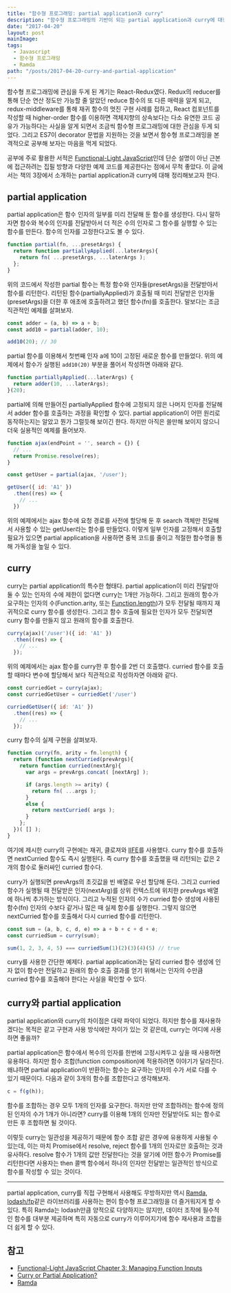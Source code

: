 ```yaml
---
title: "함수형 프로그래밍: partial application과 curry"
description: "함수형 프로그래밍의 기반이 되는 partial application과 curry에 대한 설명"
date: "2017-04-20"
layout: post
mainImage:
tags:
  - Javascript
  - 함수형 프로그래밍
  - Ramda
path: "/posts/2017-04-20-curry-and-partial-application"
---
```


함수형 프로그래밍에 관심을 두게 된 계기는 React-Redux였다. Redux의 reducer를 통해 단순 연산 정도만 가능할 줄 알았던 reduce 함수의 또 다른 매력을 알게 되고, redux-middleware를 통해 재귀 함수의 멋진 구현 사례를 접하고, React 컴포넌트를 작성할 때 higher-order 함수를 이용하면 객체지향의 상속보다는 다소 유연한 코드 공유가 가능하다는 사실을 알게 되면서 조금씩 함수형 프로그래밍에 대한 관심을 두게 되었다. 그리고 ES7이 decorator 문법을 지원하는 것을 보면서 함수형 프로그래밍을 본격적으로 공부해 보자는 마음을 먹게 되었다.

공부에 주로 활용한 서적은 [Functional-Light JavaScript](https://github.com/getify/Functional-Light-JS)인데 단순 설명이 아닌 근본에 접근하려는 집필 방향과 다양한 예제 코드를 제공한다는 점에서 무척 좋았다. 이 글에서는 책의 3장에서 소개하는 partial application과 curry에 대해 정리해보고자 한다.

## partial application

partial application은 함수 인자의 일부를 미리 전달해 둔 함수를 생성한다. 다시 말하자면 함수와 복수의 인자를 전달받아서 더 적은 수의 인자로 그 함수를 실행할 수 있는 함수를 만든다. 함수의 인자를 고정한다고도 볼 수 있다.

```javascript
function partial(fn, ...presetArgs) {
  return function partiallyApplied(...laterArgs){
    return fn( ...presetArgs, ...laterArgs );
  };
}
```

위의 코드에서 작성한 partial 함수는 특정 함수와 인자들(presetArgs)을 전달받아서 함수를 리턴한다. 리턴된 함수(partiallyApplied)가 호출될 때 미리 전달받은 인자들(presetArgs)을 더한 후 애초에 호출하려고 했던 함수(fn)를 호출한다. 말보다는 조금 직관적인 예제를 살펴보자.

```javascript
const adder = (a, b) => a + b;
const add10 = partial(adder, 10);

add10(20); // 30
```

partial 함수를 이용해서 첫번째 인자 a에 10이 고정된 새로운 함수를 만들었다. 위의 예제에서 함수가 실행된 `add10(20)` 부분을 풀어서 작성하면 아래와 같다.

```javascript
function partiallyApplied(...laterArgs) {
  return adder(10, ...laterArgs);
}(20);
```

partial에 의해 만들어진 partiallyApplied 함수에 고정되지 않은 나머지 인자를 전달해서 adder 함수를 호출하는 과정을 확인할 수 있다. partial application이 어떤 원리로 동작하는지는 알았고 뭔가 그럴듯해 보이긴 한다. 하지만 아직은 쓸만해 보이지 않으니 더욱 실용적인 예제를 들어보자.

```javascript
function ajax(endPoint = '', search = {}) {
  // ...
  return Promise.resolve(res);
}

const getUser = partial(ajax, '/user');

getUser({ id: 'A1' })
  .then((res) => {
    // ...
  })
```

위의 예제에서는 ajax 함수에 요청 경로를 사전에 할당해 둔 후 search 객체만 전달해서 사용할 수 있는 getUser라는 함수를 만들었다. 이렇게 일부 인자를 고정해서 호출할 필요가 있으면 partial application을 사용하면 중복 코드를 줄이고 적절한 함수명을 통해 가독성을 높일 수 있다.

## curry

curry는 partial application의 특수한 형태다. partial application이 미리 전달받아둘 수 있는 인자의 수에 제한이 없다면 curry는 1개만 가능하다. 그리고 원래의 함수가 요구하는 인자의 수(Function.arity, 또는 [Function.length](https://developer.mozilla.org/en-US/docs/Web/JavaScript/Reference/Global_Objects/Function/length))가 모두 전달될 때까지 재귀적으로 curry 함수를 생성한다. 그리고 함수 호출에 필요한 인자가 모두 전달되면 curry 함수를 만들지 않고 원래의 함수를 호출한다.

```javascript
curry(ajax)('/user')({ id: 'A1' })
  .then((res) => {
    // ...
  });
```

위의 예제에서는 ajax 함수를 curry한 후 함수를 2번 더 호출했다. curried 함수를 호출할 때마다 변수에 할당해서 보다 직관적으로 작성하자면  아래와 같다.

```javascript
const curriedGet = curry(ajax);
const curriedGetUser = curriedGet('/user')

curriedGetUser({ id: 'A1' })
  .then((res) => {
    // ...
  });
```

curry 함수의 실제 구현을 살펴보자.

```javascript
function curry(fn, arity = fn.length) {
  return (function nextCurried(prevArgs){
    return function curried(nextArg){
      var args = prevArgs.concat( [nextArg] );

      if (args.length >= arity) {
        return fn( ...args );
      }
      else {
        return nextCurried( args );
      }
    };
  })( [] );
}
```

여기에 제시한 curry의 구현에는 재귀, 클로져와 [IIFE](https://en.wikipedia.org/wiki/Immediately-invoked_function_expression)를 사용했다. curry 함수를 호출하면 nextCurried 함수도 즉시 실행된다. 즉 curry 함수를 호출했을 때 리턴되는 값은 2개의 함수로 둘러싸인 curried 함수다.

curry가 실행되면 prevArgs의 초깃값을 빈 배열로 우선 할당해 둔다. 그리고 curried 함수가 실행될 때 전달받은 인자(nextArg)를 상위 컨텍스트에 위치한 prevArgs 배열에 하나씩 추가하는 방식이다. 그리고 누적된 인자의 수가 curried 함수 생성에 사용된 함수(fn) 인자의 수보다 같거나 많은 때 실제 함수를 실행한다. 그렇지 않으면 nextCurried 함수를 호출해서 다시 curried 함수를 리턴한다.


```javascript
const sum = (a, b, c, d, e) => a + b + c + d + e;
const curriedSum = curry(sum);

sum(1, 2, 3, 4, 5) === curriedSum(1)(2)(3)(4)(5) // true
```

curry를 사용한 간단한 예제다. partial application과는 달리 curried 함수 생성에 인자 없이 함수만 전달하고 원래의 함수 호출 결과를 얻기 위해서는 인자의 수만큼 curried 함수를 호출해야 한다는 사실을 확인할 수 있다.


## curry와 partial application

partial application와 curry의 차이점은 대략 파악이 되었다. 하지만 함수를 재사용하겠다는 목적은 같고 구현과 사용 방식에만 차이가 있는 것 같은데, curry는 어디에 사용하면 좋을까?

partial application은 함수에서 복수의 인자를 한번에 고정시켜두고 싶을 때 사용하면 유용하다. 하지만 함수 조합(function composition)에 적용하려면 이야기가 달라진다. 왜냐하면 partial application이 반환하는 함수는 요구하는 인자의 수가 서로 다를 수 있기 때문이다. 다음과 같이 3개의 함수를 조합한다고 생각해보자.

```javascript
c = f(g(h));
```

함수를 조합하는 경우 모두 1개의 인자를 요구한다. 하지만 만약 조합하려는 함수에 정의된 인자의 수가 1개가 아니라면? curry를 이용해 1개의 인자만 전달받아도 되는 함수로 만든 후 조합하면 될 것이다.

이렇듯 curry는 일관성을 제공하기 때문에 함수 조합 같은 경우에 유용하게 사용될 수 있는데, 이는 마치 Promise에서 resolve, reject 함수를 1개의 인자로만 호출하는 것과 유사하다. resolve 함수가 1개의 값만 전달한다는 것을 알기에 어떤 함수가 Promise를 리턴한다면 사용자는 then 콜백 함수에서 하나의 인자만 전달받는 일관적인 방식으로 함수를 작성할 수 있는 것이다.

---

partial application, curry를 직접 구현해서 사용해도 무방하지만 역시 [Ramda](http://ramdajs.com/), [lodash/fp](https://github.com/lodash/lodash/wiki/FP-Guide)같은 라이브러리를 사용하는 편이 함수형 프로그래밍을 더 즐거워지게 할 수 있다. 특히 Ramda는 lodash만큼 양적으로 다양하지는 않지만, 데이터 조작에 필수적인 함수를 대부분 제공하며 특히 자동으로 curry가 이루어지기에 함수 재사용과 조합을 더 쉽게 할 수 있다.

## 참고

- [Functional-Light JavaScript Chapter 3: Managing Function Inputs](https://github.com/getify/Functional-Light-JS/blob/master/ch3.md)
- [Curry or Partial Application?](https://medium.com/javascript-scene/curry-or-partial-application-8150044c78b8)
- [Ramda](http://ramdajs.com/)

